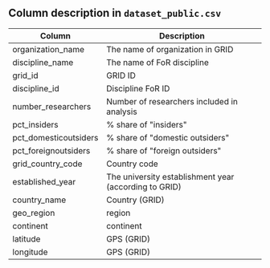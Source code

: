 ## Column description in `dataset_public.csv`

| Column | Description |
| ------ | ----------- | 
| organization_name | The name of organization in GRID |
| discipline_name | The name of FoR discipline | 
| grid_id | GRID ID |
| discipline_id | Discipline FoR ID | 
| number_researchers | Number of researchers included in analysis | 
| pct_insiders | % share of "insiders" | 
| pct_domesticoutsiders | % share of "domestic outsiders" |
| pct_foreignoutsiders | % share of "foreign outsiders" |
| grid_country_code | Country code |  
| established_year | The university establishment year (according to GRID) | 
| country_name | Country (GRID)
| geo_region | region | 
| continent | continent | 
| latitude | GPS (GRID) | 
| longitude | GPS (GRID) |
